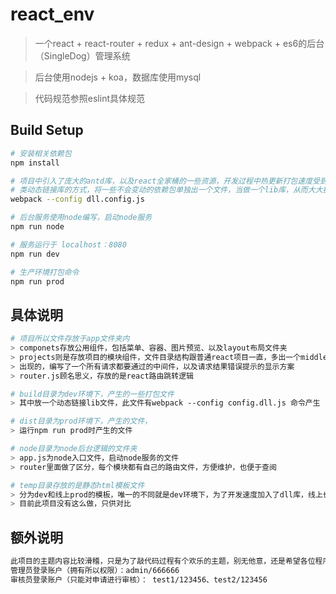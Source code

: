 # react_env

> 一个react + react-router + redux + ant-design + webpack + es6的后台（SingleDog）管理系统

> 后台使用nodejs + koa，数据库使用mysql

> 代码规范参照eslint具体规范

## Build Setup

``` bash
# 安装相关依赖包
npm install

# 项目中引入了庞大的antd库，以及react全家桶的一些资源，开发过程中热更新打包速度受到影响，于是使用
# 类动态链接库的方式，将一些不会变动的依赖包单独出一个文件，当做一个lib库，从而大大提高打包速度
webpack --config dll.config.js

# 后台服务使用node编写，启动node服务
npm run node

# 服务运行于 localhost：8080
npm run dev

# 生产环境打包命令
npm run prod
```
## 具体说明
```bash
# 项目所以文件存放于app文件夹内
> componets存放公用组件，包括菜单、容器、图片预览、以及layout布局文件夹
> projects则是存放项目的模块组件，文件目录结构跟普通react项目一直，多出一个middlewares文件，此处是作为中间件
> 出现的，编写了一个所有请求都要通过的中间件，以及请求结果错误提示的显示方案
> router.js顾名思义，存放的是react路由跳转逻辑

# build目录为dev环境下，产生的一些打包文件
> 其中放一个动态链接lib文件，此文件有webpack --config config.dll.js 命令产生

# dist目录为prod环境下，产生的文件，
> 运行npm run prod时产生的文件

# node目录为node后台逻辑的文件夹
> app.js为node入口文件，启动node服务的文件
> router里面做了区分，每个模块都有自己的路由文件，方便维护，也便于查阅

# temp目录存放的是静态html模板文件
> 分为dev和线上prod的模板，唯一的不同就是dev环境下，为了开发速度加入了dll库，线上也可以做这种处理，以优化速度
> 目前此项目没有这么做，只供对比

```
## 额外说明
```bash
此项目的主题内容比较滑稽，只是为了敲代码过程有个欢乐的主题，别无他意，还是希望各位程序员大佬早日找到对象，哈哈
管理员登录账户（拥有所以权限）：admin/666666
审核员登录账户（只能对申请进行审核）： test1/123456、test2/123456
```
